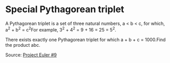 # Special Pythagorean triplet

A Pythagorean triplet is a set of three natural numbers, a &lt; b &lt; c, for which, a<sup>2</sup> + b<sup>2</sup> = c<sup>2</sup>For example, 3<sup>2</sup> + 4<sup>2</sup> = 9 + 16 = 25 = 5<sup>2</sup>. 

There exists exactly one Pythagorean triplet for which a + b + c = 1000.Find the product abc.

Source: [Project Euler #9](https://projecteuler.net/problem=9)
